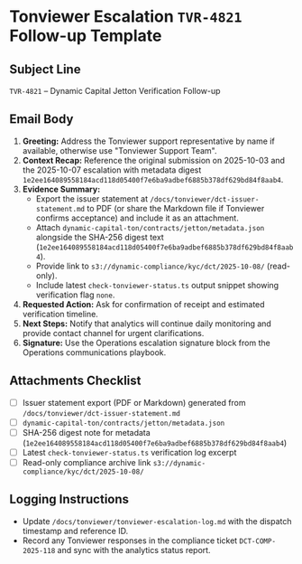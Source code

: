 # Tonviewer Escalation `TVR-4821` Follow-up Template

## Subject Line
`TVR-4821` – Dynamic Capital Jetton Verification Follow-up

## Email Body
1. **Greeting:** Address the Tonviewer support representative by name if available, otherwise use "Tonviewer Support Team".
2. **Context Recap:** Reference the original submission on 2025-10-03 and the 2025-10-07 escalation with metadata digest `1e2ee164089558184acd118d05400f7e6ba9adbef6885b378df629bd84f8aab4`.
3. **Evidence Summary:**
   - Export the issuer statement at `/docs/tonviewer/dct-issuer-statement.md` to PDF (or share the Markdown file if Tonviewer confirms acceptance) and include it as an attachment.
   - Attach `dynamic-capital-ton/contracts/jetton/metadata.json` alongside the SHA-256 digest text (`1e2ee164089558184acd118d05400f7e6ba9adbef6885b378df629bd84f8aab4`).
   - Provide link to `s3://dynamic-compliance/kyc/dct/2025-10-08/` (read-only).
   - Include latest `check-tonviewer-status.ts` output snippet showing verification flag `none`.
4. **Requested Action:** Ask for confirmation of receipt and estimated verification timeline.
5. **Next Steps:** Notify that analytics will continue daily monitoring and provide contact channel for urgent clarifications.
6. **Signature:** Use the Operations escalation signature block from the Operations communications playbook.

## Attachments Checklist
- [ ] Issuer statement export (PDF or Markdown) generated from `/docs/tonviewer/dct-issuer-statement.md`
- [ ] `dynamic-capital-ton/contracts/jetton/metadata.json`
- [ ] SHA-256 digest note for metadata (`1e2ee164089558184acd118d05400f7e6ba9adbef6885b378df629bd84f8aab4`)
- [ ] Latest `check-tonviewer-status.ts` verification log excerpt
- [ ] Read-only compliance archive link `s3://dynamic-compliance/kyc/dct/2025-10-08/`

## Logging Instructions
- Update `/docs/tonviewer/tonviewer-escalation-log.md` with the dispatch timestamp and reference ID.
- Record any Tonviewer responses in the compliance ticket `DCT-COMP-2025-118` and sync with the analytics status report.
